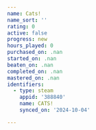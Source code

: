 ```yaml
---
name: Cats!
name_sort: ''
rating: 0
active: false
progress: new
hours_played: 0
purchased_on: .nan
started_on: .nan
beaten_on: .nan
completed_on: .nan
mastered_on: .nan
identifiers:
  - type: steam
    appid: '388840'
    name: CATS!
    synced_on: '2024-10-04'

---
```


